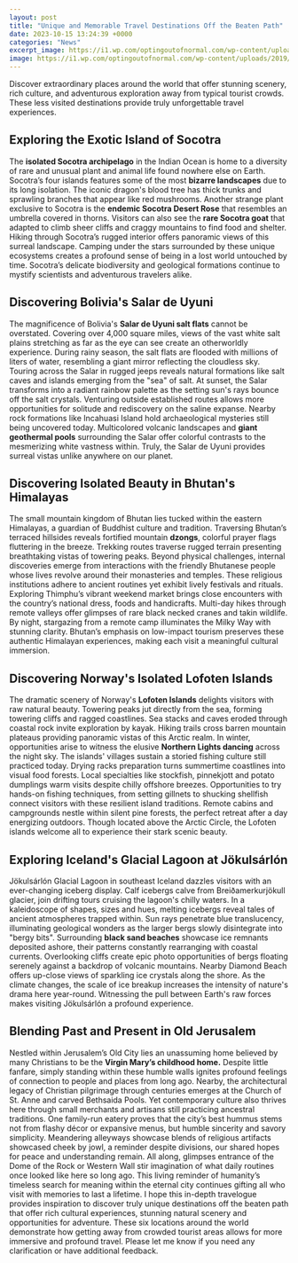 ```yaml
---
layout: post
title: "Unique and Memorable Travel Destinations Off the Beaten Path"
date: 2023-10-15 13:24:39 +0000
categories: "News"
excerpt_image: https://i1.wp.com/optingoutofnormal.com/wp-content/uploads/2019/01/natbridge2.jpeg?resize=1568%2C2352&amp;ssl=1
image: https://i1.wp.com/optingoutofnormal.com/wp-content/uploads/2019/01/natbridge2.jpeg?resize=1568%2C2352&amp;ssl=1
---
```


Discover extraordinary places around the world that offer stunning scenery, rich culture, and adventurous exploration away from typical tourist crowds. These less visited destinations provide truly unforgettable travel experiences.
## Exploring the Exotic Island of Socotra 
The **isolated Socotra archipelago** in the Indian Ocean is home to a diversity of rare and unusual plant and animal life found nowhere else on Earth. Socotra’s four islands features some of the most **bizarre landscapes** due to its long isolation. The iconic dragon's blood tree has thick trunks and sprawling branches that appear like red mushrooms. Another strange plant exclusive to Socotra is the **endemic Socotra Desert Rose** that resembles an umbrella covered in thorns. 
Visitors can also see the **rare Socotra goat** that adapted to climb sheer cliffs and craggy mountains to find food and shelter. Hiking through Socotra’s rugged interior offers panoramic views of this surreal landscape. Camping under the stars surrounded by these unique ecosystems creates a profound sense of being in a lost world untouched by time. Socotra’s delicate biodiversity and geological formations continue to mystify scientists and adventurous travelers alike.
## Discovering Bolivia's Salar de Uyuni
The magnificence of Bolivia's **Salar de Uyuni salt flats** cannot be overstated. Covering over 4,000 square miles, views of the vast white salt plains stretching as far as the eye can see create an otherworldly experience. During rainy season, the salt flats are flooded with millions of liters of water, resembling a giant mirror reflecting the cloudless sky. Touring across the Salar in rugged jeeps reveals natural formations like salt caves and islands emerging from the "sea" of salt. 
At sunset, the Salar transforms into a radiant rainbow palette as the setting sun's rays bounce off the salt crystals. Venturing outside established routes allows more opportunities for solitude and rediscovery on the saline expanse. Nearby rock formations like Incahuasi Island hold archaeological mysteries still being uncovered today. Multicolored volcanic landscapes and **giant geothermal pools** surrounding the Salar offer colorful contrasts to the mesmerizing white vastness within. Truly, the Salar de Uyuni provides surreal vistas unlike anywhere on our planet.
## Discovering Isolated Beauty in Bhutan's Himalayas  
The small mountain kingdom of Bhutan lies tucked within the eastern Himalayas, a guardian of Buddhist culture and tradition. Traversing Bhutan’s terraced hillsides reveals fortified mountain **dzongs**, colorful prayer flags fluttering in the breeze. Trekking routes traverse rugged terrain presenting breathtaking vistas of towering peaks. Beyond physical challenges, internal discoveries emerge from interactions with the friendly Bhutanese people whose lives revolve around their monasteries and temples.
These religious institutions adhere to ancient routines yet exhibit lively festivals and rituals. Exploring Thimphu’s vibrant weekend market brings close encounters with the country’s national dress, foods and handicrafts. Multi-day hikes through remote valleys offer glimpses of rare black necked cranes and takin wildlife. By night, stargazing from a remote camp illuminates the Milky Way with stunning clarity. Bhutan’s emphasis on low-impact tourism preserves these authentic Himalayan experiences, making each visit a meaningful cultural immersion.
## Discovering Norway's Isolated Lofoten Islands 
The dramatic scenery of Norway's **Lofoten Islands** delights visitors with raw natural beauty. Towering peaks jut directly from the sea, forming towering cliffs and ragged coastlines. Sea stacks and caves eroded through coastal rock invite exploration by kayak. Hiking trails cross barren mountain plateaus providing panoramic vistas of this Arctic realm. In winter, opportunities arise to witness the elusive **Northern Lights dancing** across the night sky. 
The islands' villages sustain a storied fishing culture still practiced today. Drying racks preparation turns summertime coastlines into visual food forests. Local specialties like stockfish, pinnekjott and potato dumplings warm visits despite chilly offshore breezes. Opportunities to try hands-on fishing techniques, from setting gillnets to shucking shellfish connect visitors with these resilient island traditions. Remote cabins and campgrounds nestle within silent pine forests, the perfect retreat after a day energizing outdoors. Though located above the Arctic Circle, the Lofoten islands welcome all to experience their stark scenic beauty.
## Exploring Iceland's Glacial Lagoon at Jökulsárlón 
Jökulsárlón Glacial Lagoon in southeast Iceland dazzles visitors with an ever-changing iceberg display. Calf icebergs calve from Breiðamerkurjökull glacier, join drifting tours cruising the lagoon's chilly waters. In a kaleidoscope of shapes, sizes and hues, melting icebergs reveal tales of ancient atmospheres trapped within. Sun rays penetrate blue translucency, illuminating geological wonders as the larger bergs slowly disintegrate into "bergy bits". 
Surrounding **black sand beaches** showcase ice remnants deposited ashore, their patterns constantly rearranging with coastal currents. Overlooking cliffs create epic photo opportunities of bergs floating serenely against a backdrop of volcanic mountains. Nearby Diamond Beach offers up-close views of sparkling ice crystals along the shore. As the climate changes, the scale of ice breakup increases the intensity of nature's drama here year-round. Witnessing the pull between Earth's raw forces makes visiting Jökulsárlón a profound experience.
## Blending Past and Present in Old Jerusalem   
Nestled within Jerusalem’s Old City lies an unassuming home believed by many Christians to be the **Virgin Mary’s childhood home.** Despite little fanfare, simply standing within these humble walls ignites profound feelings of connection to people and places from long ago. Nearby, the architectural legacy of Christian pilgrimage through centuries emerges at the Church of St. Anne and carved Bethsaida Pools. Yet contemporary culture also thrives here through small merchants and artisans still practicing ancestral traditions.
One family-run eatery proves that the city’s best hummus stems not from flashy décor or expansive menus, but humble sincerity and savory simplicity. Meandering alleyways showcase blends of religious artifacts showcased cheek by jowl, a reminder despite divisions, our shared hopes for peace and understanding remain. All along, glimpses entrance of the Dome of the Rock or Western Wall stir imagination of what daily routines once looked like here so long ago. This living reminder of humanity’s timeless search for meaning within the eternal city continues gifting all who visit with memories to last a lifetime.
I hope this in-depth travelogue provides inspiration to discover truly unique destinations off the beaten path that offer rich cultural experiences, stunning natural scenery and opportunities for adventure. These six locations around the world demonstrate how getting away from crowded tourist areas allows for more immersive and profound travel. Please let me know if you need any clarification or have additional feedback.